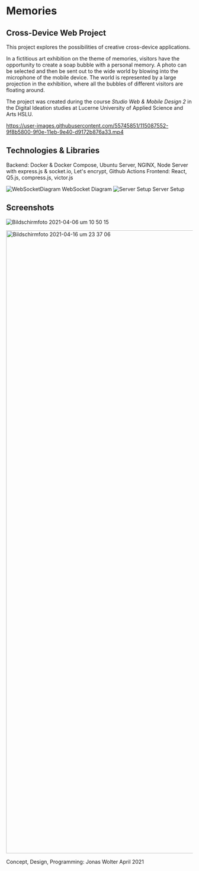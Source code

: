 

# Memories 
## Cross-Device Web Project

This project explores the possibilities of creative cross-device applications. 

In a fictitious art exhibition on the theme of memories, visitors have the opportunity to create a soap bubble with a personal memory. A photo can be selected and then be sent out to the wide world by blowing into the microphone of the mobile device. The world is represented by a large projection in the exhibition, where all the bubbles of different visitors are floating around.

The project was created during the course *Studio Web & Mobile Design 2* in the Digital Ideation studies at Lucerne University of Applied Science and Arts HSLU.

https://user-images.githubusercontent.com/55745851/115087552-9f8b5800-9f0e-11eb-9e40-d9172b876a33.mp4


## Technologies & Libraries

Backend: Docker & Docker Compose, Ubuntu Server, NGINX, Node Server with express.js & socket.io, Let's encrypt, Github Actions
Frontend: React, Q5.js, compress.js, victor.js

![WebSocketDiagram](https://user-images.githubusercontent.com/55745851/115086768-322af780-9f0d-11eb-88c3-a16f65ad2342.png)
WebSocket Diagram
![Server Setup](https://user-images.githubusercontent.com/55745851/115086777-35be7e80-9f0d-11eb-8631-e3f010938d16.png)
Server Setup

## Screenshots

![Bildschirmfoto 2021-04-06 um 10 50 15](https://user-images.githubusercontent.com/55745851/115086979-a06fba00-9f0d-11eb-87f5-b04f9d308b0f.png)

<img width="1680" alt="Bildschirmfoto 2021-04-16 um 23 37 06" src="https://user-images.githubusercontent.com/55745851/115086999-a796c800-9f0d-11eb-8252-c8a9e0387fc9.png">


Concept, Design, Programming: Jonas Wolter
April 2021
